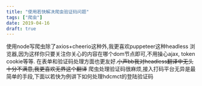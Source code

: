 ```yaml
---
title: "使用若快解决爬虫验证码问题"
tags: ["爬虫"]
date: 2019-04-16
draft: true
---
```

使用node写爬虫除了axios+cheerio这种外,我更喜欢puppeteer这种headless
浏览器,因为这样你只要关注你关心的内容在哪个dom节点即可,不用操心ajax, token cookie等等. 在表单和验证码处理方面也更友好.~~小声bb我对headless翻译中无头十分不满意,我更喜欢无界这个翻译~~
爬虫处理验证码很麻烦,接入打码平台无异是最简单的手段,下面以若快为例讲下如何处理hdcmct的登陆验证码

[](https://github.com/enhay/pt/blob/master/lib/ruokuai.js)